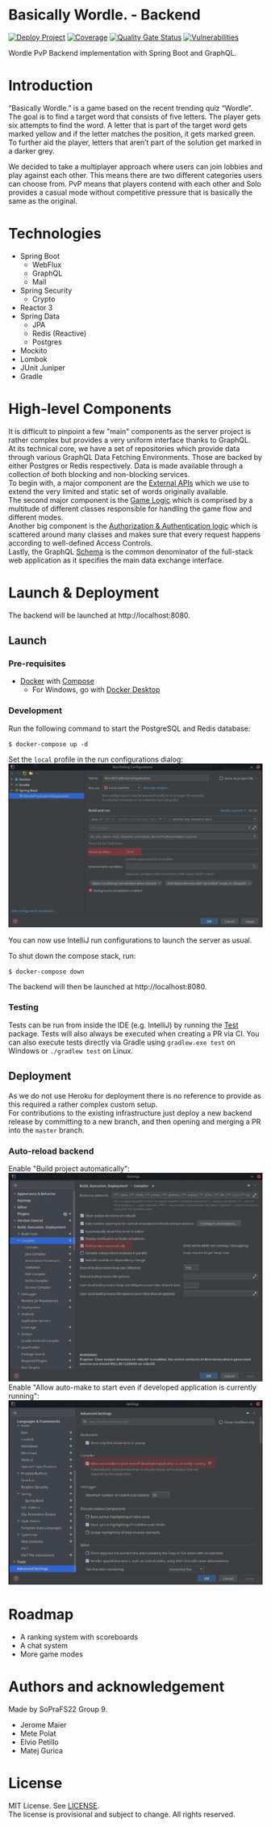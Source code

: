 # Basically Wordle. - Backend

[![Deploy Project](https://github.com/sopra-fs22-group-09/basically-wordle-backend/actions/workflows/deploy.yml/badge.svg)](https://github.com/sopra-fs22-group-09/basically-wordle-backend/actions/workflows/deploy.yml)
[![Coverage](https://sonarcloud.io/api/project_badges/measure?project=sopra-fs22-group-09_basically-wordle-backend&metric=coverage)](https://sonarcloud.io/summary/new_code?id=sopra-fs22-group-09_basically-wordle-backend)
[![Quality Gate Status](https://sonarcloud.io/api/project_badges/measure?project=sopra-fs22-group-09_basically-wordle-backend&metric=alert_status)](https://sonarcloud.io/summary/new_code?id=sopra-fs22-group-09_basically-wordle-backend)
[![Vulnerabilities](https://sonarcloud.io/api/project_badges/measure?project=sopra-fs22-group-09_basically-wordle-backend&metric=vulnerabilities)](https://sonarcloud.io/summary/new_code?id=sopra-fs22-group-09_basically-wordle-backend)

Wordle PvP Backend implementation with Spring Boot and GraphQL.

# Introduction

“Basically Wordle.” is a game based on the recent trending quiz “Wordle”. The goal is to find a target word that consists of five letters. The player gets six attempts to find the word. A letter that is part of the target word gets marked yellow and if the letter matches the position, it gets marked green. To further aid the player, letters that aren’t part of the solution get marked in a darker grey.

We decided to take a multiplayer approach where users can join lobbies and play against each other. This means there are two different categories users can choose from. PvP means that players contend with each other and Solo provides a casual mode without competitive pressure that is basically the same as the original.

# Technologies

- Spring Boot
  - WebFlux
  - GraphQL
  - Mail
- Spring Security
  - Crypto
- Reactor 3
- Spring Data
  - JPA
  - Redis (Reactive)
  - Postgres
- Mockito
- Lombok
- JUnit Juniper
- Gradle

# High-level Components

It is difficult to pinpoint a few "main" components as the server project is rather complex but provides a very uniform interface thanks to GraphQL.  
At its technical core, we have a set of repositories which provide data through various GraphQL Data Fetching Environments.
Those are backed by either Postgres or Redis respectively. Data is made available through a collection of both blocking and non-blocking services.  
To begin with, a major component are the [External APIs](src/main/java/ch/uzh/sopra/fs22/backend/wordlepvp/repository/WordsRepository.java) which we use to extend the very limited and static set of words originally available.  
The second major component is the [Game Logic](src/main/java/ch/uzh/sopra/fs22/backend/wordlepvp/model/GameLogic.java) which is comprised by a multitude of different classes responsible for handling the game flow and different modes.  
Another big component is the [Authorization & Authentication logic](src/main/java/ch/uzh/sopra/fs22/backend/wordlepvp/repository/AuthRepository.java) which is scattered around many classes and makes sure that every request happens according to well-defined Access Controls.  
Lastly, the GraphQL [Schema](src/main/resources/graphql/schema.graphqls) is the common denominator of the full-stack web application as it specifies the main data exchange interface.

# Launch & Deployment

The backend will be launched at http://localhost:8080.

## Launch
### Pre-requisites
- [Docker](https://docs.docker.com/get-docker/) with [Compose](https://docs.docker.com/compose/install/)
  - For Windows, go with [Docker Desktop](https://docs.docker.com/desktop/windows/install/)
### Development
Run the following command to start the PostgreSQL and Redis database:
```shell
$ docker-compose up -d
```

Set the `local` profile in the run configurations dialog:  
![img.png](screenshots/img_2.png)

You can now use IntelliJ run configurations to launch the server as usual.

To shut down the compose stack, run:
```shell
$ docker-compose down
```

The backend will then be launched at http://localhost:8080.

### Testing

Tests can be run from inside the IDE (e.g. IntelliJ) by running the [Test](src/test) package. Tests will also always be executed when creating a PR via CI.
You can also execute tests directly via Gradle using `gradlew.exe test` on Windows or `./gradlew test` on Linux.

## Deployment

As we do not use Heroku for deployment there is no reference to provide as this required a rather complex custom setup.  
For contributions to the existing infrastructure just deploy a new backend release by committing to a new branch, and then opening and merging a PR into the `master` branch. 

### Auto-reload backend
Enable "Build project automatically":  
![Settings1](screenshots/img_1.png)
Enable "Allow auto-make to start even if developed application is currently running":  
![Settings2](screenshots/img.png)

# Roadmap

- A ranking system with scoreboards
- A chat system
- More game modes

# Authors and acknowledgement

Made by SoPraFS22 Group 9.

- Jerome Maier
- Mete Polat
- Elvio Petillo
- Matej Gurica

# License

MIT License. See [LICENSE](./LICENSE).  
The license is provisional and subject to change. All rights reserved.
